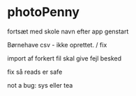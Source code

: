 # photoPenny

fortsæt med skole navn efter app genstart

Børnehave csv - ikke oprettet. / fix

import af forkert fil skal give fejl besked

fix så reads er safe

not a bug:
sys eller tea
